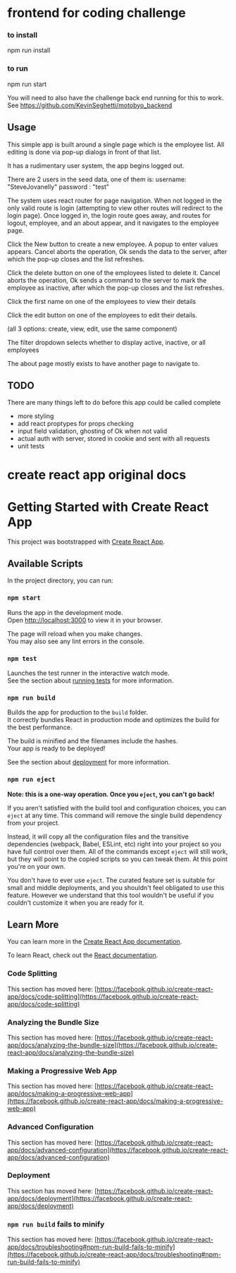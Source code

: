 # frontend for coding challenge

### to install

npm run install


### to run
npm run start

You will need to also have the challenge back end running for this to work.
See https://github.com/KevinSeghetti/motobyo_backend


## Usage
This simple app is built around a single page which is the employee list.
All editing is done via pop-up dialogs in front of that list.

It has a rudimentary user system, the app begins logged out.

There are 2 users in the seed data, one of them is:
username: "SteveJovanelly"
password : "test"

The system uses react router for page navigation. When not logged in the
only valid route is login (attempting to view other routes will redirect to
the login page). Once logged in, the login route goes away, and routes for
logout, employee, and an about appear, and it navigates to the employee page.

Click the New button to create a new employee. A popup to enter values appears.
Cancel aborts the operation, Ok sends the data to the server, after which
the pop-up closes and the list refreshes.

Click the delete button on one of the employees listed to delete it.
Cancel aborts the operation, Ok sends a command to the server to mark the
employee as inactive, after which the pop-up closes and the list refreshes.

Click the first name on one of the employees to view their details

Click the edit button on one of the employees to edit their details.

(all 3 options: create, view, edit, use the same component)

The filter dropdown selects whether to display active, inactive, or all employees

The about page mostly exists to have another page to navigate to.


## TODO
There are many things left to do before this app could be called complete
* more styling
* add react proptypes for props checking
* input field validation, ghosting of Ok when not valid
* actual auth with server, stored in cookie and sent with all requests
* unit tests


# create react app original docs

# Getting Started with Create React App

This project was bootstrapped with [Create React App](https://github.com/facebook/create-react-app).

## Available Scripts

In the project directory, you can run:

### `npm start`

Runs the app in the development mode.\
Open [http://localhost:3000](http://localhost:3000) to view it in your browser.

The page will reload when you make changes.\
You may also see any lint errors in the console.

### `npm test`

Launches the test runner in the interactive watch mode.\
See the section about [running tests](https://facebook.github.io/create-react-app/docs/running-tests) for more information.

### `npm run build`

Builds the app for production to the `build` folder.\
It correctly bundles React in production mode and optimizes the build for the best performance.

The build is minified and the filenames include the hashes.\
Your app is ready to be deployed!

See the section about [deployment](https://facebook.github.io/create-react-app/docs/deployment) for more information.

### `npm run eject`

**Note: this is a one-way operation. Once you `eject`, you can't go back!**

If you aren't satisfied with the build tool and configuration choices, you can `eject` at any time. This command will remove the single build dependency from your project.

Instead, it will copy all the configuration files and the transitive dependencies (webpack, Babel, ESLint, etc) right into your project so you have full control over them. All of the commands except `eject` will still work, but they will point to the copied scripts so you can tweak them. At this point you're on your own.

You don't have to ever use `eject`. The curated feature set is suitable for small and middle deployments, and you shouldn't feel obligated to use this feature. However we understand that this tool wouldn't be useful if you couldn't customize it when you are ready for it.

## Learn More

You can learn more in the [Create React App documentation](https://facebook.github.io/create-react-app/docs/getting-started).

To learn React, check out the [React documentation](https://reactjs.org/).

### Code Splitting

This section has moved here: [https://facebook.github.io/create-react-app/docs/code-splitting](https://facebook.github.io/create-react-app/docs/code-splitting)

### Analyzing the Bundle Size

This section has moved here: [https://facebook.github.io/create-react-app/docs/analyzing-the-bundle-size](https://facebook.github.io/create-react-app/docs/analyzing-the-bundle-size)

### Making a Progressive Web App

This section has moved here: [https://facebook.github.io/create-react-app/docs/making-a-progressive-web-app](https://facebook.github.io/create-react-app/docs/making-a-progressive-web-app)

### Advanced Configuration

This section has moved here: [https://facebook.github.io/create-react-app/docs/advanced-configuration](https://facebook.github.io/create-react-app/docs/advanced-configuration)

### Deployment

This section has moved here: [https://facebook.github.io/create-react-app/docs/deployment](https://facebook.github.io/create-react-app/docs/deployment)

### `npm run build` fails to minify

This section has moved here: [https://facebook.github.io/create-react-app/docs/troubleshooting#npm-run-build-fails-to-minify](https://facebook.github.io/create-react-app/docs/troubleshooting#npm-run-build-fails-to-minify)
